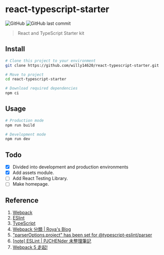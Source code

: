 # react-typescript-starter


![GitHub](https://img.shields.io/github/license/willy14620/react-typescript-starter?style=flat-square)
![GitHub last commit](https://img.shields.io/github/last-commit/willy14620/react-typescript-starter?style=flat-square)

> React and TypeScript Starter kit

## Install

```sh
# Clone this project to your environment
git clone https://github.com/willy14620/react-typescript-starter.git

# Move to project
cd react-typescript-starter

# Download required dependencies
npm ci
```

## Usage

```sh
# Production mode
npm run build

# Development mode
npm run dev
```

## Todo

- [x] Divided into development and production environments
- [x] Add assets module.
- [ ] Add React Testing Library.
- [ ] Make homepage.

## Reference

1. [Webpack](https://webpack.js.org/)
2. [ESlint](https://eslint.org/)
3. [TypeScript](https://www.typescriptlang.org/)
4. [Webpack 分類 | Roya's Blog](https://awdr74100.github.io/categories/Webpack/)
5. ["parserOptions.project" has been set for @typescript-eslint/parser](https://stackoverflow.com/questions/58510287/parseroptions-project-has-been-set-for-typescript-eslint-parser)
6. [[note] ESLint | PJCHENder 未整理筆記](https://pjchender.dev/webdev/note-eslint/#typescript)
7. [Webpack 5 走起!](https://israynotarray.com/categories/webpack/)
